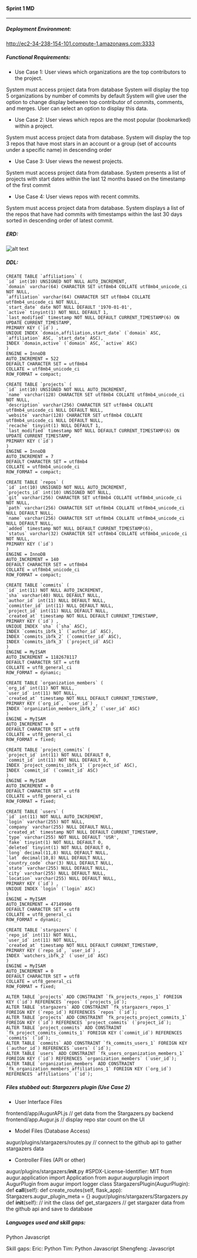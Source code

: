 #### Sprint 1 MD

---

##### Deployment Environment:
http://ec2-34-238-154-101.compute-1.amazonaws.com:3333


##### Functional Requirements:
* Use Case 1: User views which organizations are the top contributors to the project.

System must access project data from database
System will display the top 5 organizations by number of commits by default
System will give user the option to change display between top contributor of commits, comments, and merges. User can select an option to display this data.
	
* Use Case 2: User views which repos are the most popular (bookmarked) within a project.

System must access project data from database.
System will display the top 3 repos that have most stars in an account or a group (set of accounts under a specific name) in descending order

* Use Case 3: User views the newest projects.

System must access project data from database.
System presents a list of projects with start dates within the last 12 months based on the timestamp of the first commit

* Use Case 4: User views repos with recent commits.

System must access project data from database.
System displays a list of the repos that have had commits with timestamps within the last 30 days sorted in descending order of latest commit.


##### ERD:

![alt text](https://github.com/EricNMitchell/augur-group21/blob/master/schema.png "Schema ERD")


##### DDL:

```
CREATE TABLE `affiliations` (
`id` int(10) UNSIGNED NOT NULL AUTO_INCREMENT,
`domain` varchar(64) CHARACTER SET utf8mb4 COLLATE utf8mb4_unicode_ci NOT NULL,
`affiliation` varchar(64) CHARACTER SET utf8mb4 COLLATE utf8mb4_unicode_ci NOT NULL,
`start_date` date NOT NULL DEFAULT '1970-01-01',
`active` tinyint(1) NOT NULL DEFAULT 1,
`last_modified` timestamp NOT NULL DEFAULT CURRENT_TIMESTAMP(6) ON UPDATE CURRENT_TIMESTAMP,
PRIMARY KEY (`id`) ,
UNIQUE INDEX `domain,affiliation,start_date` (`domain` ASC, `affiliation` ASC, `start_date` ASC),
INDEX `domain,active` (`domain` ASC, `active` ASC)
)
ENGINE = InnoDB
AUTO_INCREMENT = 522
DEFAULT CHARACTER SET = utf8mb4
COLLATE = utf8mb4_unicode_ci
ROW_FORMAT = compact;

CREATE TABLE `projects` (
`id` int(10) UNSIGNED NOT NULL AUTO_INCREMENT,
`name` varchar(128) CHARACTER SET utf8mb4 COLLATE utf8mb4_unicode_ci NOT NULL,
`description` varchar(256) CHARACTER SET utf8mb4 COLLATE utf8mb4_unicode_ci NULL DEFAULT NULL,
`website` varchar(128) CHARACTER SET utf8mb4 COLLATE utf8mb4_unicode_ci NULL DEFAULT NULL,
`recache` tinyint(1) NULL DEFAULT 1,
`last_modified` timestamp NOT NULL DEFAULT CURRENT_TIMESTAMP(6) ON UPDATE CURRENT_TIMESTAMP,
PRIMARY KEY (`id`) 
)
ENGINE = InnoDB
AUTO_INCREMENT = 7
DEFAULT CHARACTER SET = utf8mb4
COLLATE = utf8mb4_unicode_ci
ROW_FORMAT = compact;

CREATE TABLE `repos` (
`id` int(10) UNSIGNED NOT NULL AUTO_INCREMENT,
`projects_id` int(10) UNSIGNED NOT NULL,
`git` varchar(256) CHARACTER SET utf8mb4 COLLATE utf8mb4_unicode_ci NOT NULL,
`path` varchar(256) CHARACTER SET utf8mb4 COLLATE utf8mb4_unicode_ci NULL DEFAULT NULL,
`name` varchar(256) CHARACTER SET utf8mb4 COLLATE utf8mb4_unicode_ci NULL DEFAULT NULL,
`added` timestamp NOT NULL DEFAULT CURRENT_TIMESTAMP(6),
`status` varchar(32) CHARACTER SET utf8mb4 COLLATE utf8mb4_unicode_ci NOT NULL,
PRIMARY KEY (`id`) 
)
ENGINE = InnoDB
AUTO_INCREMENT = 140
DEFAULT CHARACTER SET = utf8mb4
COLLATE = utf8mb4_unicode_ci
ROW_FORMAT = compact;

CREATE TABLE `commits` (
`id` int(11) NOT NULL AUTO_INCREMENT,
`sha` varchar(40) NULL DEFAULT NULL,
`author_id` int(11) NULL DEFAULT NULL,
`committer_id` int(11) NULL DEFAULT NULL,
`project_id` int(11) NULL DEFAULT NULL,
`created_at` timestamp NOT NULL DEFAULT CURRENT_TIMESTAMP,
PRIMARY KEY (`id`) ,
UNIQUE INDEX `sha` (`sha` ASC),
INDEX `commits_ibfk_1` (`author_id` ASC),
INDEX `commits_ibfk_2` (`committer_id` ASC),
INDEX `commits_ibfk_3` (`project_id` ASC)
)
ENGINE = MyISAM
AUTO_INCREMENT = 1182678117
DEFAULT CHARACTER SET = utf8
COLLATE = utf8_general_ci
ROW_FORMAT = dynamic;

CREATE TABLE `organization_members` (
`org_id` int(11) NOT NULL,
`user_id` int(11) NOT NULL,
`created_at` timestamp NOT NULL DEFAULT CURRENT_TIMESTAMP,
PRIMARY KEY (`org_id`, `user_id`) ,
INDEX `organization_members_ibfk_2` (`user_id` ASC)
)
ENGINE = MyISAM
AUTO_INCREMENT = 0
DEFAULT CHARACTER SET = utf8
COLLATE = utf8_general_ci
ROW_FORMAT = fixed;

CREATE TABLE `project_commits` (
`project_id` int(11) NOT NULL DEFAULT 0,
`commit_id` int(11) NOT NULL DEFAULT 0,
INDEX `project_commits_ibfk_1` (`project_id` ASC),
INDEX `commit_id` (`commit_id` ASC)
)
ENGINE = MyISAM
AUTO_INCREMENT = 0
DEFAULT CHARACTER SET = utf8
COLLATE = utf8_general_ci
ROW_FORMAT = fixed;

CREATE TABLE `users` (
`id` int(11) NOT NULL AUTO_INCREMENT,
`login` varchar(255) NOT NULL,
`company` varchar(255) NULL DEFAULT NULL,
`created_at` timestamp NOT NULL DEFAULT CURRENT_TIMESTAMP,
`type` varchar(255) NOT NULL DEFAULT 'USR',
`fake` tinyint(1) NOT NULL DEFAULT 0,
`deleted` tinyint(1) NOT NULL DEFAULT 0,
`long` decimal(11,8) NULL DEFAULT NULL,
`lat` decimal(10,8) NULL DEFAULT NULL,
`country_code` char(3) NULL DEFAULT NULL,
`state` varchar(255) NULL DEFAULT NULL,
`city` varchar(255) NULL DEFAULT NULL,
`location` varchar(255) NULL DEFAULT NULL,
PRIMARY KEY (`id`) ,
UNIQUE INDEX `login` (`login` ASC)
)
ENGINE = MyISAM
AUTO_INCREMENT = 47149986
DEFAULT CHARACTER SET = utf8
COLLATE = utf8_general_ci
ROW_FORMAT = dynamic;

CREATE TABLE `stargazers` (
`repo_id` int(11) NOT NULL,
`user_id` int(11) NOT NULL,
`created_at` timestamp NOT NULL DEFAULT CURRENT_TIMESTAMP,
PRIMARY KEY (`repo_id`, `user_id`) ,
INDEX `watchers_ibfk_2` (`user_id` ASC)
)
ENGINE = MyISAM
AUTO_INCREMENT = 0
DEFAULT CHARACTER SET = utf8
COLLATE = utf8_general_ci
ROW_FORMAT = fixed;

ALTER TABLE `projects` ADD CONSTRAINT `fk_projects_repos_1` FOREIGN KEY (`id`) REFERENCES `repos` (`projects_id`);
ALTER TABLE `stargazers` ADD CONSTRAINT `fk_stargazers_repos_1` FOREIGN KEY (`repo_id`) REFERENCES `repos` (`id`);
ALTER TABLE `projects` ADD CONSTRAINT `fk_projects_project_commits_1` FOREIGN KEY (`id`) REFERENCES `project_commits` (`project_id`);
ALTER TABLE `project_commits` ADD CONSTRAINT `fk_project_commits_commits_1` FOREIGN KEY (`commit_id`) REFERENCES `commits` (`id`);
ALTER TABLE `commits` ADD CONSTRAINT `fk_commits_users_1` FOREIGN KEY (`author_id`) REFERENCES `users` (`id`);
ALTER TABLE `users` ADD CONSTRAINT `fk_users_organization_members_1` FOREIGN KEY (`id`) REFERENCES `organization_members` (`user_id`);
ALTER TABLE `organization_members` ADD CONSTRAINT `fk_organization_members_affiliations_1` FOREIGN KEY (`org_id`) REFERENCES `affiliations` (`id`);
```


##### Files stubbed out: Stargazers plugin (Use Case 2)
* User Interface Files

frontend/app/AugurAPI.js
// get data from the Stargazers.py backend
frontend/app.Augur.js
// display repo star count on the UI
	
* Model Files (Database Access)

augur/plugins/stargazers/routes.py
// connect to the github api to gather stargazers data
	
* Controller Files (API or other)

augur/plugins/stargazers/__init__.py
#SPDX-License-Identifier: MIT
from augur.application import Application
from augur.augurplugin import AugurPlugin
from augur import logger
class StargazersPlugin(AugurPlugin):
def __call__(self):
def create_routes(self, flask_app):
Stargazers.augur_plugin_meta = {}
augur/plugins/stargazers/Stargazers.py
def __init__(self):
// init the class
def get_stargazers
// get stargazer data from the github api and save to database			


##### Languages used and skill gaps:

Python
Javascript

Skill gaps:
Eric: Python
Tim: Python Javascript
Shengfeng: Javascript



